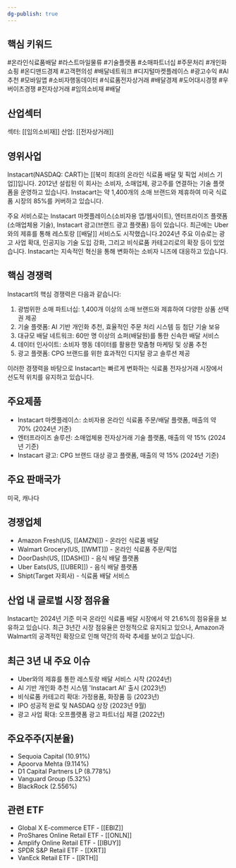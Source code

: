 ```yaml
---
dg-publish: true
---
```

## 핵심 키워드

#온라인식료품배달 #라스트마일물류 #기술플랫폼 #소매파트너십 #주문처리 #개인화쇼핑 #온디맨드경제 #고객편의성 #배달네트워크 #디지털마켓플레이스 #광고수익 #AI추천 #모바일앱 #소비자행동데이터 #식료품전자상거래 #배달경제 #도어대시경쟁 #우버이츠경쟁 #전자상거래 #임의소비재 #배달 

## 산업섹터

섹터: [[임의소비재]]
산업: [[전자상거래]]

## 영위사업

Instacart(NASDAQ: CART)는 [[북미 최대의 온라인 식료품 배달 및 픽업 서비스 기업]]입니다. 2012년 설립된 이 회사는 소비자, 소매업체, 광고주를 연결하는 기술 플랫폼을 운영하고 있습니다. Instacart는 약 1,400개의 소매 브랜드와 제휴하여 미국 식료품 시장의 85%를 커버하고 있습니다.

주요 서비스로는 Instacart 마켓플레이스(소비자용 앱/웹사이트), 엔터프라이즈 플랫폼(소매업체용 기술), Instacart 광고(브랜드 광고 플랫폼) 등이 있습니다. 최근에는 Uber와의 제휴를 통해 레스토랑 [[배달]] 서비스도 시작했습니다.2024년 주요 이슈로는 광고 사업 확대, 인공지능 기술 도입 강화, 그리고 비식료품 카테고리로의 확장 등이 있었습니다. Instacart는 지속적인 혁신을 통해 변화하는 소비자 니즈에 대응하고 있습니다.

## 핵심 경쟁력

Instacart의 핵심 경쟁력은 다음과 같습니다:

1. 광범위한 소매 파트너십: 1,400개 이상의 소매 브랜드와 제휴하여 다양한 상품 선택권 제공
2. 기술 플랫폼: AI 기반 개인화 추천, 효율적인 주문 처리 시스템 등 첨단 기술 보유
3. 대규모 배달 네트워크: 60만 명 이상의 쇼퍼(배달원)를 통한 신속한 배달 서비스
4. 데이터 인사이트: 소비자 행동 데이터를 활용한 맞춤형 마케팅 및 상품 추천
5. 광고 플랫폼: CPG 브랜드를 위한 효과적인 디지털 광고 솔루션 제공

이러한 경쟁력을 바탕으로 Instacart는 빠르게 변화하는 식료품 전자상거래 시장에서 선도적 위치를 유지하고 있습니다.

## 주요제품

- Instacart 마켓플레이스: 소비자용 온라인 식료품 주문/배달 플랫폼, 매출의 약 70% (2024년 기준)
- 엔터프라이즈 솔루션: 소매업체용 전자상거래 기술 플랫폼, 매출의 약 15% (2024년 기준)
- Instacart 광고: CPG 브랜드 대상 광고 플랫폼, 매출의 약 15% (2024년 기준)

## 주요 판매국가

미국, 캐나다

## 경쟁업체

- Amazon Fresh(US, [[AMZN]]) - 온라인 식료품 배달
- Walmart Grocery(US, [[WMT]]) - 온라인 식료품 주문/픽업
- DoorDash(US, [[DASH]]) - 음식 배달 플랫폼
- Uber Eats(US, [[UBER]]) - 음식 배달 플랫폼
- Shipt(Target 자회사) - 식료품 배달 서비스

## 산업 내 글로벌 시장 점유율

Instacart는 2024년 기준 미국 온라인 식료품 배달 시장에서 약 21.6%의 점유율을 보유하고 있습니다. 최근 3년간 시장 점유율은 안정적으로 유지되고 있으나, Amazon과 Walmart의 공격적인 확장으로 인해 약간의 하락 추세를 보이고 있습니다.

## 최근 3년 내 주요 이슈

- Uber와의 제휴를 통한 레스토랑 배달 서비스 시작 (2024년)
- AI 기반 개인화 추천 시스템 'Instacart AI' 출시 (2023년)
- 비식료품 카테고리 확대: 가정용품, 화장품 등 (2023년)
- IPO 성공적 완료 및 NASDAQ 상장 (2023년 9월)
- 광고 사업 확대: 오프플랫폼 광고 파트너십 체결 (2022년)

## 주요주주(지분율)

- Sequoia Capital (10.91%)
- Apoorva Mehta (9.114%)
- D1 Capital Partners LP (8.778%)
- Vanguard Group (5.32%)
- BlackRock (2.556%)

## 관련 ETF

- Global X E-commerce ETF - [[EBIZ]]
- ProShares Online Retail ETF - [[ONLN]]
- Amplify Online Retail ETF - [[IBUY]]
- SPDR S&P Retail ETF - [[XRT]]
- VanEck Retail ETF - [[RTH]]